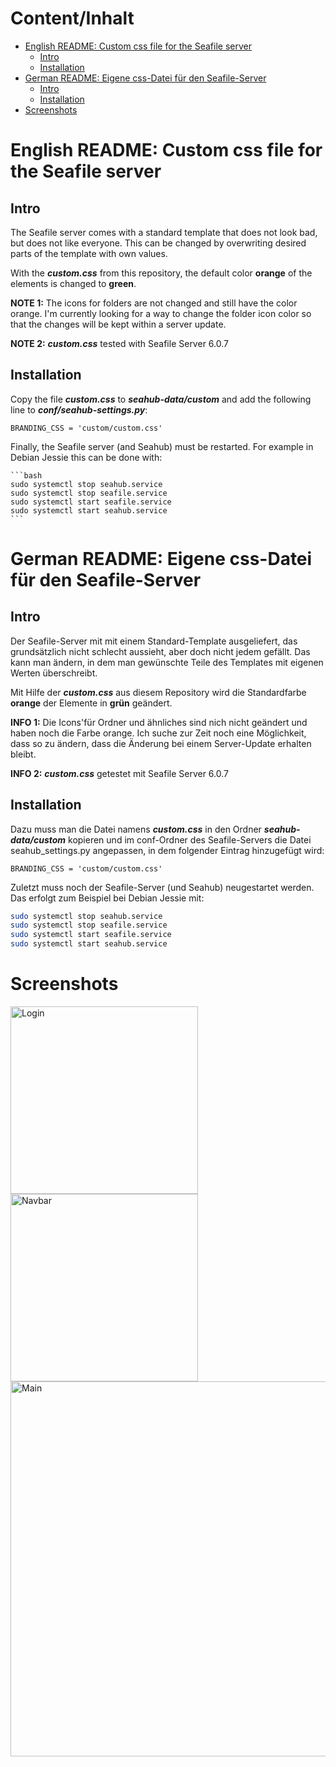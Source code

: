# Content/Inhalt

   * [English README: Custom css file for the Seafile server](#english-readme-custom-css-file-for-the-seafile-server)
      * [Intro](#intro)
      * [Installation](#installation)
   * [German README: Eigene css-Datei für den Seafile-Server](#german-readme-eigene-css-datei-für-den-seafile-server)
      * [Intro](#intro-1)
      * [Installation](#installation-1)
   * [Screenshots](#screenshots)

# English README: Custom css file for the Seafile server

## Intro

The Seafile server comes with a standard template that does not look bad, but does not like everyone. This can be changed by overwriting desired parts of the template with own values.

With the ***custom.css*** from this repository, the default color **orange** of the elements is changed to **green**.

**NOTE 1:** The icons for folders are not changed and still have the color orange. I'm currently looking for a way to change the folder icon color so that the changes will be kept within a server update.

**NOTE 2:** ***custom.css*** tested with Seafile Server 6.0.7  

## Installation

Copy the file ***custom.css*** to ***seahub-data/custom*** and add the following line to ***conf/seahub-settings.py***:

    BRANDING_CSS = 'custom/custom.css'

Finally, the Seafile server (and Seahub) must be restarted. For example in Debian Jessie this can be done with:

    ```bash
    sudo systemctl stop seahub.service
    sudo systemctl stop seafile.service
    sudo systemctl start seafile.service
    sudo systemctl start seahub.service
    ```
# German README: Eigene css-Datei für den Seafile-Server

## Intro

Der Seafile-Server mit mit einem Standard-Template ausgeliefert, das grundsätzlich nicht schlecht aussieht, aber doch nicht jedem gefällt. Das kann man ändern, in dem man gewünschte Teile des Templates mit eigenen Werten überschreibt.

Mit Hilfe der ***custom.css*** aus diesem Repository wird die Standardfarbe **orange** der Elemente in **grün** geändert.

**INFO 1:** Die Icons'für Ordner und ähnliches sind nich nicht geändert und haben noch die Farbe orange. Ich suche zur Zeit noch eine Möglichkeit, dass so zu ändern, dass die Änderung bei einem Server-Update erhalten bleibt.

**INFO 2:** ***custom.css*** getestet mit Seafile Server 6.0.7

## Installation

Dazu muss man die Datei namens ***custom.css*** in den Ordner ***seahub-data/custom*** kopieren und im conf-Ordner des Seafile-Servers die Datei seahub_settings.py angepassen, in dem folgender Eintrag hinzugefügt wird:

    BRANDING_CSS = 'custom/custom.css'

Zuletzt muss noch der Seafile-Server (und Seahub) neugestartet werden. Das erfolgt zum Beispiel bei Debian Jessie mit:

```bash
sudo systemctl stop seahub.service
sudo systemctl stop seafile.service
sudo systemctl start seafile.service
sudo systemctl start seahub.service
```
# Screenshots

<img src="https://raw.githubusercontent.com/focmb/seafile_custom_css_green/master/screenshot1.png" alt="Login" width="300"> <img src="https://raw.githubusercontent.com/focmb/seafile_custom_css_green/master/screenshot2.png" alt="Navbar" width="300">
<img src="https://raw.githubusercontent.com/focmb/seafile_custom_css_green/master/screenshot3.png" alt="Main" width="600">

